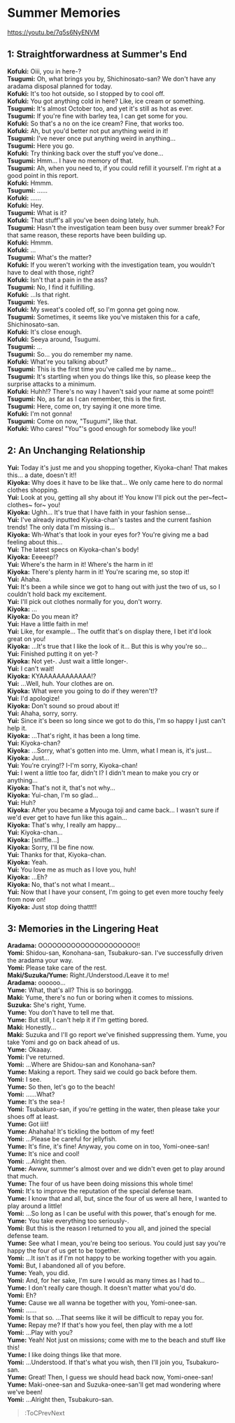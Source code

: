 
Summer Memories
===============
https://youtu.be/7q5s6NyENVM

  

## 1: Straightforwardness at Summer's End
**Kofuki:** Oiii, you in here-?  
**Tsugumi:** Oh, what brings you by, Shichinosato-san? We don't have any aradama disposal planned for today.  
**Kofuki:** It's too hot outside, so I stopped by to cool off.  
**Kofuki:** You got anything cold in here? Like, ice cream or something.  
**Tsugumi:** It's almost October too, and yet it's still as hot as ever.  
**Tsugumi:** If you're fine with barley tea, I can get some for you.  
**Kofuki:** So that's a no on the ice cream? Fine, that works too.  
**Kofuki:** Ah, but you'd better not put anything weird in it\!  
**Tsugumi:** I've never once put anything weird in anything...  
**Tsugumi:** Here you go.  
**Kofuki:** Try thinking back over the stuff you've done...  
**Tsugumi:** Hmm... I have no memory of that.  
**Tsugumi:** Ah, when you need to, if you could refill it yourself. I'm right at a good point in this report.  
**Kofuki:** Hmmm.  
**Tsugumi:** ......  
**Kofuki:** ......  
**Kofuki:** Hey.  
**Tsugumi:** What is it?  
**Kofuki:** That stuff's all you've been doing lately, huh.  
**Tsugumi:** Hasn't the investigation team been busy over summer break? For that same reason, these reports have been building up.  
**Kofuki:** Hmmm.  
**Kofuki:** ...  
**Tsugumi:** What's the matter?  
**Kofuki:** If you weren't working with the investigation team, you wouldn't have to deal with those, right?  
**Kofuki:** Isn't that a pain in the ass?  
**Tsugumi:** No, I find it fulfilling.  
**Kofuki:** ...Is that right.  
**Tsugumi:** Yes.  
**Kofuki:** My sweat's cooled off, so I'm gonna get going now.  
**Tsugumi:** Sometimes, it seems like you've mistaken this for a cafe, Shichinosato-san.  
**Kofuki:** It's close enough.  
**Kofuki:** Seeya around, Tsugumi.  
**Tsugumi:** ...  
**Tsugumi:** So... you do remember my name.  
**Kofuki:** What're you talking about?  
**Tsugumi:** This is the first time you've called me by name...  
**Tsugumi:** It's startling when you do things like this, so please keep the surprise attacks to a minimum.  
**Kofuki:** Huhh\!\? There's no way I haven't said your name at some point\!\!  
**Tsugumi:** No, as far as I can remember, this is the first.  
**Tsugumi:** Here, come on, try saying it one more time.  
**Kofuki:** I'm not gonna\!  
**Tsugumi:** Come on now, "Tsugumi", like that.  
**Kofuki:** Who cares\! "You"'s good enough for somebody like you\!\!  

## 2: An Unchanging Relationship
**Yui:** Today it's just me and you shopping together, Kiyoka-chan\! That makes this... a date, doesn't it\!\!  
**Kiyoka:** Why does it have to be like that... We only came here to do normal clothes shopping.  
**Yui:** Look at you, getting all shy about it\! You know I'll pick out the per\~fect\~ clothes\~ for\~ you\!  
**Kiyoka:** Ughh... It's true that I have faith in your fashion sense...  
**Yui:** I've already inputted Kiyoka-chan's tastes and the current fashion trends\! The only data I'm missing is...  
**Kiyoka:** Wh-What's that look in your eyes for? You're giving me a bad feeling about this...  
**Yui:** The latest specs on Kiyoka-chan's body\!  
**Kiyoka:** Eeeeep\!\?  
**Yui:** Where's the harm in it\! Where's the harm in it\!  
**Kiyoka:** There's plenty harm in it\! You're scaring me, so stop it\!  
**Yui:** Ahaha.  
**Yui:** It's been a while since we got to hang out with just the two of us, so I couldn't hold back my excitement.  
**Yui:** I'll pick out clothes normally for you, don't worry.  
**Kiyoka:** ...  
**Kiyoka:** Do you mean it?  
**Yui:** Have a little faith in me\!  
**Yui:** Like, for example... The outfit that's on display there, I bet it'd look great on you\!  
**Kiyoka:** ...It's true that I like the look of it... But this is why you're so...  
**Yui:** Finished putting it on yet-?  
**Kiyoka:** Not yet-. Just wait a little longer-.  
**Yui:** I can't wait\!  
**Kiyoka:** KYAAAAAAAAAAAA\!\?  
**Yui:** ...Well, huh. Your clothes are on.  
**Kiyoka:** What were you going to do if they weren't\!\?  
**Yui:** I'd apologize\!  
**Kiyoka:** Don't sound so proud about it\!  
**Yui:** Ahaha, sorry, sorry.  
**Yui:** Since it's been so long since we got to do this, I'm so happy I just can't help it.  
**Kiyoka:** ...That's right, it has been a long time.  
**Yui:** Kiyoka-chan?  
**Kiyoka:** ...Sorry, what's gotten into me. Umm, what I mean is, it's just...  
**Kiyoka:** Just...  
**Yui:** You're crying\!\? I-I'm sorry, Kiyoka-chan\!  
**Yui:** I went a little too far, didn't I? I didn't mean to make you cry or anything...  
**Kiyoka:** That's not it, that's not why...  
**Kiyoka:** Yui-chan, I'm so glad...  
**Yui:** Huh?  
**Kiyoka:** After you became a Myouga toji and came back... I wasn't sure if we'd ever get to have fun like this again...  
**Kiyoka:** That's why, I really am happy...  
**Yui:** Kiyoka-chan...  
**Kiyoka:** [sniffle...]  
**Kiyoka:** Sorry, I'll be fine now.  
**Yui:** Thanks for that, Kiyoka-chan.  
**Kiyoka:** Yeah.  
**Yui:** You love me as much as I love you, huh\!  
**Kiyoka:** ...Eh?  
**Kiyoka:** No, that's not what I meant...  
**Yui:** Now that I have your consent, I'm going to get even more touchy feely from now on\!  
**Kiyoka:** Just stop doing thattt\!\!  

## 3: Memories in the Lingering Heat
**Aradama:** OOOOOOOOOOOOOOOOOOOOO\!\!  
**Yomi:** Shidou-san, Konohana-san, Tsubakuro-san. I've successfully driven the aradama your way.  
**Yomi:** Please take care of the rest.  
**Maki/Suzuka/Yume:** Right./Understood./Leave it to me\!  
**Aradama:** oooooo...  
**Yume:** What, that's all? This is so boringgg.  
**Maki:** Yume, there's no fun or boring when it comes to missions.  
**Suzuka:** She's right, Yume.  
**Yume:** You don't have to tell me that.  
**Yume:** But still, I can't help it if I'm getting bored.  
**Maki:** Honestly...  
**Maki:** Suzuka and I'll go report we've finished suppressing them. Yume, you take Yomi and go on back ahead of us.  
**Yume:** Okaaay.  
**Yomi:** I've returned.  
**Yomi:** ...Where are Shidou-san and Konohana-san?  
**Yume:** Making a report. They said we could go back before them.  
**Yomi:** I see.  
**Yume:** So then, let's go to the beach\!  
**Yomi:** ......What?  
**Yume:** It's the sea-\!  
**Yomi:** Tsubakuro-san, if you're getting in the water, then please take your shoes off at least.  
**Yume:** Got iiit\!  
**Yume:** Ahahaha\! It's tickling the bottom of my feet\!  
**Yomi:** ...Please be careful for jellyfish.  
**Yume:** It's fine, it's fine\! Anyway, you come on in too, Yomi-onee-san\!  
**Yume:** It's nice and cool\!  
**Yomi:** ...Alright then.  
**Yume:** Awww, summer's almost over and we didn't even get to play around that much.  
**Yume:** The four of us have been doing missions this whole time\!  
**Yomi:** It's to improve the reputation of the special defense team.  
**Yume:** I know that and all, but, since the four of us were all here, I wanted to play around a little\!  
**Yomi:** ...So long as I can be useful with this power, that's enough for me.  
**Yume:** You take everything too seriously-.  
**Yomi:** But this is the reason I returned to you all, and joined the special defense team.  
**Yume:** See what I mean, you're being too serious. You could just say you're happy the four of us get to be together.  
**Yomi:** ...It isn't as if I'm not happy to be working together with you again.  
**Yomi:** But, I abandoned all of you before.  
**Yume:** Yeah, you did.  
**Yomi:** And, for her sake, I'm sure I would as many times as I had to...  
**Yume:** I don't really care though. It doesn't matter what you'd do.  
**Yomi:** Eh?  
**Yume:** Cause we all wanna be together with you, Yomi-onee-san.  
**Yomi:** ......  
**Yomi:** Is that so. ...That seems like it will be difficult to repay you for.  
**Yume:** Repay me? If that's how you feel, then play with me a lot\!  
**Yomi:** ...Play with you?  
**Yume:** Yeah\! Not just on missions; come with me to the beach and stuff like this\!  
**Yume:** I like doing things like that more.  
**Yomi:** ...Understood. If that's what you wish, then I'll join you, Tsubakuro-san.  
**Yume:** Great\! Then, I guess we should head back now, Yomi-onee-san\!  
**Yume:** Maki-onee-san and Suzuka-onee-san'll get mad wondering where we've been\!  
**Yomi:** ...Alright then, Tsubakuro-san.  
> :ToCPrevNext